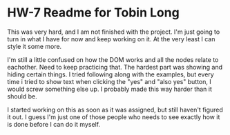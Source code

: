 # HW-7 Readme for Tobin Long

This was very hard, and I am not finished with the project. I'm just going to turn in what I have for now and keep working on it. At the very least I can style it some more.

I'm still a little confused on how the DOM works and all the nodes relate to eachother. Need to keep practicing that. The hardest part was showing and hiding certain things. I tried following along with the examples, but every time i tried to show text when clicking the "yes" and "also yes" button, I would screw something else up. I probably made this way harder than it should be.

I started working on this as soon as it was assigned, but still haven't figured it out. I guess I'm just one of those people who needs to see exactly how it is done before I can do it myself. 

